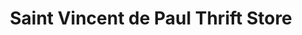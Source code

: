 ---
title: "Saint Vincent de Paul Thrift Store"
url: /florissant/saint-vincent-de-paul-thrift-store/
shop: charity
---
